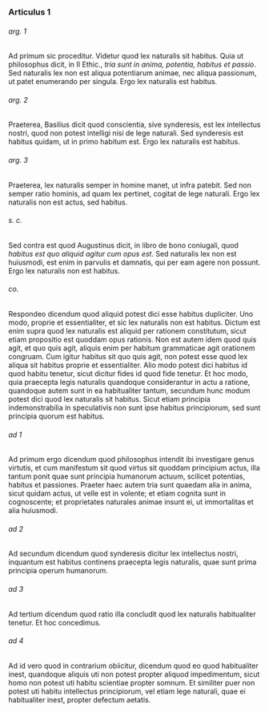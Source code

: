 ### Articulus 1

###### arg. 1
Ad primum sic proceditur. Videtur quod lex naturalis sit habitus. Quia ut philosophus dicit, in II Ethic., *tria sunt in anima, potentia, habitus et passio*. Sed naturalis lex non est aliqua potentiarum animae, nec aliqua passionum, ut patet enumerando per singula. Ergo lex naturalis est habitus.

###### arg. 2
Praeterea, Basilius dicit quod conscientia, sive synderesis, est lex intellectus nostri, quod non potest intelligi nisi de lege naturali. Sed synderesis est habitus quidam, ut in primo habitum est. Ergo lex naturalis est habitus.

###### arg. 3
Praeterea, lex naturalis semper in homine manet, ut infra patebit. Sed non semper ratio hominis, ad quam lex pertinet, cogitat de lege naturali. Ergo lex naturalis non est actus, sed habitus.

###### s. c.
Sed contra est quod Augustinus dicit, in libro de bono coniugali, quod *habitus est quo aliquid agitur cum opus est*. Sed naturalis lex non est huiusmodi, est enim in parvulis et damnatis, qui per eam agere non possunt. Ergo lex naturalis non est habitus.

###### co.
Respondeo dicendum quod aliquid potest dici esse habitus dupliciter. Uno modo, proprie et essentialiter, et sic lex naturalis non est habitus. Dictum est enim supra quod lex naturalis est aliquid per rationem constitutum, sicut etiam propositio est quoddam opus rationis. Non est autem idem quod quis agit, et quo quis agit, aliquis enim per habitum grammaticae agit orationem congruam. Cum igitur habitus sit quo quis agit, non potest esse quod lex aliqua sit habitus proprie et essentialiter. Alio modo potest dici habitus id quod habitu tenetur, sicut dicitur fides id quod fide tenetur. Et hoc modo, quia praecepta legis naturalis quandoque considerantur in actu a ratione, quandoque autem sunt in ea habitualiter tantum, secundum hunc modum potest dici quod lex naturalis sit habitus. Sicut etiam principia indemonstrabilia in speculativis non sunt ipse habitus principiorum, sed sunt principia quorum est habitus.

###### ad 1
Ad primum ergo dicendum quod philosophus intendit ibi investigare genus virtutis, et cum manifestum sit quod virtus sit quoddam principium actus, illa tantum ponit quae sunt principia humanorum actuum, scilicet potentias, habitus et passiones. Praeter haec autem tria sunt quaedam alia in anima, sicut quidam actus, ut velle est in volente; et etiam cognita sunt in cognoscente; et proprietates naturales animae insunt ei, ut immortalitas et alia huiusmodi.

###### ad 2
Ad secundum dicendum quod synderesis dicitur lex intellectus nostri, inquantum est habitus continens praecepta legis naturalis, quae sunt prima principia operum humanorum.

###### ad 3
Ad tertium dicendum quod ratio illa concludit quod lex naturalis habitualiter tenetur. Et hoc concedimus.

###### ad 4
Ad id vero quod in contrarium obiicitur, dicendum quod eo quod habitualiter inest, quandoque aliquis uti non potest propter aliquod impedimentum, sicut homo non potest uti habitu scientiae propter somnum. Et similiter puer non potest uti habitu intellectus principiorum, vel etiam lege naturali, quae ei habitualiter inest, propter defectum aetatis.

